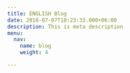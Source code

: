 ```yaml
---
title: ENGLISH Blog
date: 2018-07-07T18:23:33.000+06:00
description: This is meta description
menu:
  nav:
    name: blog
    weight: 4

---
```

